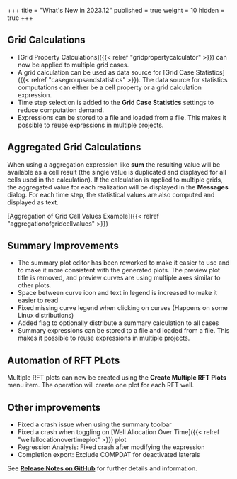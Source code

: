 +++
title = "What's New in 2023.12"
published = true
weight = 10
hidden = true
+++

## Grid Calculations

- [Grid Property Calculations]({{< relref "gridpropertycalculator" >}}) can now be applied to multiple grid cases.
- A grid calculation can be used as data source for [Grid Case Statistics]({{< relref "casegroupsandstatistics" >}}). The data source for statistics computations can either be a cell property or a grid calculation expression.
- Time step selection is added to the **Grid Case Statistics** settings to reduce computation demand.
- Expressions can be stored to a file and loaded from a file. This makes it possible to reuse expressions in multiple projects.
 
## Aggregated Grid Calculations
When using a aggregation expression like **sum** the resulting value will be available as a cell result (the single value is duplicated and displayed for all cells used in the calculation). If the calculation is applied to multiple grids, the aggregated value for each realization will be displayed in the **Messages** dialog. For each time step, the statistical values are also computed and displayed as text.

[Aggregation of Grid Cell Values Example]({{< relref "aggregationofgridcellvalues" >}})

## Summary Improvements
- The summary plot editor has been reworked to make it easier to use and to make it more consistent with the generated plots. The preview plot title is removed, and preview curves are using multiple axes similar to other plots.
- Space between curve icon and text in legend is increased to make it easier to read
- Fixed missing curve legend when clicking on curves (Happens on some Linux distributions)
- Added flag to optionally distribute a summary calculation to all cases
- Summary expressions can be stored to a file and loaded from a file. This makes it possible to reuse expressions in multiple projects.

## Automation of RFT PLots
Multiple RFT plots can now be created using the **Create Multiple RFT Plots** menu item. The operation will create one plot for each RFT well.

## Other improvements
- Fixed a crash issue when using the summary toolbar
- Fixed a crash when toggling on [Well Allocation Over Time]({{< relref "wellallocationovertimeplot" >}}) plot
- Regression Analysis: Fixed crash after modifying the expression
- Completion export: Exclude COMPDAT for deactivated laterals


See [**Release Notes on GitHub**](https://github.com/OPM/ResInsight/releases/) for further details and information.